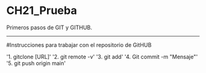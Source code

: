 # CH21_Prueba
Primeros pasos de GIT y GITHUB.

--------
#Instrucciones para trabajar con el repositorio de GitHUB

'1. gitclone [URL]'
'2. git remote -v'
'3. git add'
'4. Git commit -m "Mensaje"'
'5. git push origin main'
